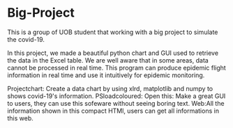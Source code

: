 # Big-Project
This is a group of UOB student that working with a big project to simulate the covid-19.

In this project, we made a beautiful python chart and GUI used to retrieve the data in the Excel table.
We are well aware that in some areas, data cannot be processed in real time.
This program can produce epidemic flight information in real time and use it intuitively for epidemic monitoring. 

Projectchart: Create a data chart by using xlrd, matplotlib and numpy to shows covid-19's information.
PSloadcoloured: 
Open this: Make a great GUI to users, they can use this sofeware without seeing boring text. 
Web:All the information shown in this compact HTMl, users can get all informations in this web.